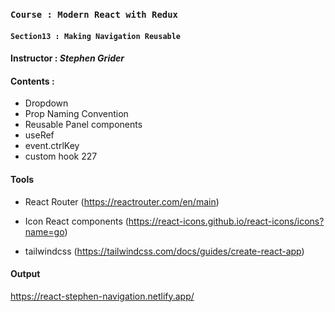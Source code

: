 ### `Course : Modern React with Redux`

#### `Section13 : Making Navigation Reusable`

#### Instructor : **_Stephen Grider_**

#### Contents :

- Dropdown
- Prop Naming Convention
- Reusable Panel components
- useRef
- event.ctrlKey
- custom hook 227

#### Tools

- React Router
  (https://reactrouter.com/en/main)

- Icon React components
  (https://react-icons.github.io/react-icons/icons?name=go)

- tailwindcss
  (https://tailwindcss.com/docs/guides/create-react-app)

#### Output

https://react-stephen-navigation.netlify.app/
